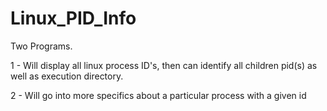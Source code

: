 # Linux_PID_Info
<p> Two Programs. </p>
<p> 1 - Will display all linux process ID's, then can identify all children pid(s) as well as execution directory. </p>
<p> 2 - Will go into more specifics about a particular process with a given id </p>
